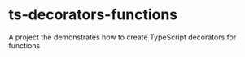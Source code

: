 # ts-decorators-functions
A project the demonstrates how to create TypeScript decorators for functions
